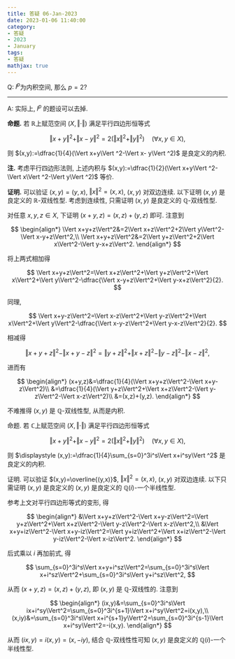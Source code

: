 ```yaml
---
title: 答疑 06-Jan-2023
date: 2023-01-06 11:40:00
category: 
- 答疑
- 2023
- January
tags: 
- 答疑
mathjax: true
---
```


Q: $l^p$为内积空间, 那么 $p=2$?

***

A: 实际上, $l^p$ 的题设可以去掉.

**命题.** 若 $\mathbb R$上赋范空间 $(X,\Vert\cdot\Vert)$ 满足平行四边形恒等式

$$
\Vert x+y\Vert ^2+\Vert x-y\Vert ^2=2(\Vert x\Vert ^2+\Vert y\Vert ^2)\quad (\forall x,y\in X),
$$

则 $(x,y):=\dfrac{1}{4}(\Vert x+y\Vert ^2-\Vert x- y\Vert ^2)$ 是良定义的内积.

**注.** 考虑平行四边形法则, 上述内积与 $(x,y):=\dfrac{1}{2}(\Vert x+y\Vert ^2-\Vert x\Vert ^2-\Vert y\Vert ^2)$ 等价.

**证明.** 可以验证 $(x,y)=(y,x)$, $\Vert x\Vert^2=(x,x)$, $(x,y)$ 对双边连续. 以下证明 $(x,y)$ 是良定义的 $\mathbb R$-双线性型. 考虑到连续性, 只需证明 $(x,y)$ 是良定义的 $\mathbb Q$-双线性型.

对任意 $x,y,z\in X$, 下证明 $(x+y,z)=(x,z)+(y,z)$ 即可. 注意到

$$
\begin{align*}
\Vert x+y+z\Vert^2&=2\Vert x+z\Vert^2+2\Vert y\Vert^2-\Vert x-y+z\Vert^2,\\
\Vert x+y+z\Vert^2&=2\Vert y+z\Vert^2+2\Vert x\Vert^2-\Vert y-x+z\Vert^2.
\end{align*}
$$

将上两式相加得

$$
\Vert x+y+z\Vert^2=\Vert x+z\Vert^2+\Vert y+z\Vert^2+\Vert x\Vert^2+\Vert y\Vert^2-\dfrac{\Vert x-y+z\Vert^2+\Vert y-x+z\Vert^2}{2}.
$$

同理,

$$
\Vert x+y-z\Vert^2=\Vert x-z\Vert^2+\Vert y-z\Vert^2+\Vert x\Vert^2+\Vert y\Vert^2-\dfrac{\Vert x-y-z\Vert^2+\Vert y-x-z\Vert^2}{2}.
$$

相减得

$$
\Vert x+y+z\Vert^2-\Vert x+y-z\Vert^2=\Vert y+z\Vert^2+\Vert x+z\Vert^2-\Vert y-z\Vert^2-\Vert x-z\Vert^2,
$$

进而有

$$
\begin{align*}
(x+y,z)&=\dfrac{1}{4}(\Vert x+y+z\Vert^2-\Vert x+y-z\Vert^2)\\
&=\dfrac{1}{4}(\Vert y+z\Vert^2+\Vert x+z\Vert^2-\Vert y-z\Vert^2-\Vert x-z\Vert^2)\\
&=(x,z)+(y,z).
\end{align*}
$$

不难推得 $(x,y)$ 是 $\mathbb Q$-双线性型, 从而是内积.

命题. 若 $\mathbb C$上赋范空间 $(X,\Vert\cdot\Vert)$ 满足平行四边形恒等式

$$
\Vert x+y\Vert ^2+\Vert x-y\Vert ^2=2(\Vert x\Vert ^2+\Vert y\Vert ^2)\quad (\forall x,y\in X),
$$

则 $\displaystyle (x,y):=\dfrac{1}{4}\sum_{s=0}^3i^s\Vert x+i^sy\Vert ^2$ 是良定义的内积.

证明. 可以验证 $(x,y)=\overline{(y,x)}$, $\Vert x\Vert^2=(x,x)$, $(x,y)$ 对双边连续. 以下只需证明 $(x,y)$ 是良定义的 $(x,y)$ 是良定义的 $\mathbb Q(i)$-一个半线性型.

参考上文对平行四边形等式的变形, 得

$$
\begin{align*}
&\Vert x+y+z\Vert^2-\Vert x+y-z\Vert^2=\Vert y+z\Vert^2+\Vert x+z\Vert^2-\Vert y-z\Vert^2-\Vert x-z\Vert^2,\\
&\Vert x+y+iz\Vert^2-\Vert x+y-iz\Vert^2=\Vert y+iz\Vert^2+\Vert x+iz\Vert^2-\Vert y-iz\Vert^2-\Vert x-iz\Vert^2.
\end{align*}
$$

后式乘以 $i$ 再加前式, 得

$$
\sum_{s=0}^3i^s\Vert x+y+i^sz\Vert^2=\sum_{s=0}^3i^s\Vert x+i^sz\Vert^2+\sum_{s=0}^3i^s\Vert y+i^sz\Vert^2,
$$

从而 $(x+y,z)=(x,z)+(y,z)$, 即 $(x,y)$ 是 $\mathbb Q$​-双线性的. 注意到

$$
\begin{align*}
(ix,y)&=\sum_{s=0}^3i^s\Vert ix+i^sy\Vert^2=\sum_{s=0}^3i^{s+1}\Vert x+i^sy\Vert^2=i(x,y),\\
(x,iy)&=\sum_{s=0}^3i^s\Vert x+i^{s+1}y\Vert^2=\sum_{s=0}^3i^{s-1}\Vert x+i^sy\Vert^2=-i(x,y).
\end{align*}
$$

从而 $(ix,y)=i(x,y)=(x,-iy)$, 结合 $\mathbb Q$-双线性性可知 $(x,y)$ 是良定义的 $\mathbb Q(i)$-一个半线性型.

